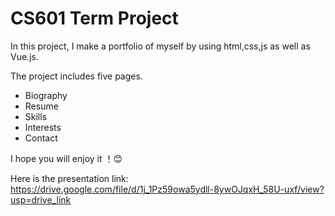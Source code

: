 # CS601 Term Project
In this project, I make a portfolio of myself by using html,css,js as well as Vue.js.<br>

The project includes five pages.
- Biography
- Resume
- Skills
- Interests
- Contact

I hope you will enjoy it ！😊

Here is the presentation link:
https://drive.google.com/file/d/1j_1Pz59owa5ydll-8ywOJqxH_58U-uxf/view?usp=drive_link
